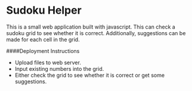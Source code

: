 # Sudoku Helper

This is a small web application built with javascript. This can check a sudoku grid to see whether it is correct. Additionally, suggestions can be made for each cell in the grid.

####Deployment Instructions
- Upload files to web server.
- Input existing numbers into the grid.
- Either check the grid to see whether it is correct or get some suggestions.

